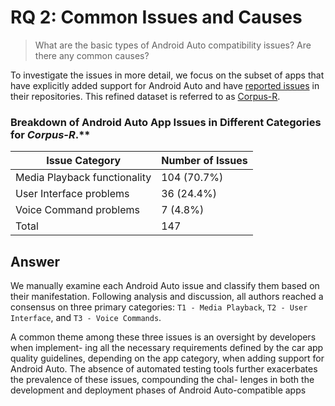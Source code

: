 # RQ 2: Common Issues and Causes

> What are the basic types of Android Auto compatibility issues? Are there any common causes?

To investigate the issues in more detail, we focus on
the subset of apps that have explicitly added support for Android
Auto and have [reported issues](/RQs/RQ2/Issues.csv) in their repositories. This refined
dataset is referred to as [Corpus-R](/RQs/RQ2/Corpus-R.csv).

### Breakdown of Android Auto App Issues in Different Categories for *Corpus-R*.**

| Issue Category | Number of Issues |
|----------------|------------------|
| Media Playback functionality | 104 (70.7%) |
| User Interface problems | 36 (24.4%) |
| Voice Command problems | 7 (4.8%) |
| Total | 147 |

## Answer

We manually examine each Android Auto issue and classify them based on their manifestation. Following analysis and discussion, all authors reached a consensus on three primary categories: `T1 - Media Playback`, `T2 - User Interface`, and `T3 - Voice Commands`.

A common theme among
these three issues is an oversight by developers when implement-
ing all the necessary requirements defined by the car app quality
guidelines, depending on the app category, when adding support
for Android Auto. The absence of automated testing tools further exacerbates the prevalence of these issues, compounding the chal-
lenges in both the development and deployment phases of Android
Auto-compatible apps
